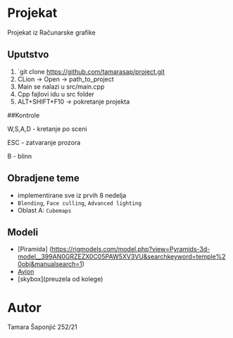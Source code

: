 # Projekat
Projekat iz Računarske grafike

## Uputstvo
1. `git clone https://github.com/tamarasap/project.git
2. CLion -> Open -> path_to_project
3. Main se nalazi u src/main.cpp
4. Cpp fajlovi idu u src folder
5. ALT+SHIFT+F10 -> pokretanje projekta

##Kontrole

W,S,A,D - kretanje po sceni

ESC - zatvaranje prozora

B - blinn


## Obradjene teme
* implementirane sve iz prvih 8 nedelja
* `Blending`, `Face culling`, `Advanced lighting`
* Oblast A: `Cubemaps`


## Modeli
* [Piramida] (https://rigmodels.com/model.php?view=Pyramids-3d-model__399AN0GRZEZX0C05PAW5XV3VU&searchkeyword=temple%20obj&manualsearch=1)
* [Avion](https://rigmodels.com/model.php?view=Airbus_Plane-3d-model__ITFKVZUC09SUAH59BWB1PENPK&searchkeyword=plane%20.obj%20free&manualsearch=1)
* [skybox](preuzela od kolege)


# Autor
Tamara Šaponjić 252/21
